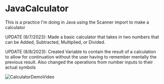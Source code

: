 # JavaCalculator

This is a practice I'm doing in Java using the Scanner import to make a calculator

UPDATE (8/7/2023): Made a basic calculator that takes in two numbers that can be Added, Subtracted, Multiplied, or Divided. 

UPDATE (8/8/2023): Created Variable to contain the result of a calculation to allow for continuation without the user having to remember mentally the previous result. Also changed the operations from number inputs to their actual symbols


![CalculatorDemoVideo](https://github.com/ChangeDL/JavaCalculator/assets/108757380/3a9543d1-a4d8-4a48-8fb3-f4778f54ae17)
